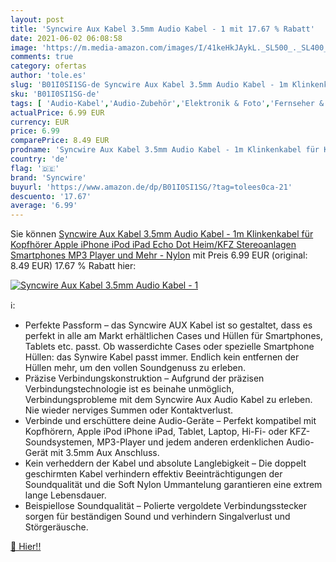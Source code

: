 ```yaml
---
layout: post
title: 'Syncwire Aux Kabel 3.5mm Audio Kabel - 1 mit 17.67 % Rabatt'
date: 2021-06-02 06:08:58
image: 'https://m.media-amazon.com/images/I/41keHkJAykL._SL500_._SL400_.jpg'
comments: true
category: ofertas
author: 'tole.es'
slug: 'B01I0SI1SG-de Syncwire Aux Kabel 3.5mm Audio Kabel - 1m Klinkenkabel für...'
sku: 'B01I0SI1SG-de'
tags: [ 'Audio-Kabel','Audio-Zubehör','Elektronik & Foto','Fernseher & Heimkino','Heimkino, TV & Video Zubehör','Hifi & Audio','Klinkenkabel','syncwire', ]
actualPrice: 6.99 EUR
currency: EUR
price: 6.99
comparePrice: 8.49 EUR
prodname: 'Syncwire Aux Kabel 3.5mm Audio Kabel - 1m Klinkenkabel für Kopfhörer  Apple iPhone iPod iPad  Echo Dot  Heim/KFZ Stereoanlagen  Smartphones  MP3 Player und Mehr - Nylon'
country: 'de'
flag: '🇩🇪'
brand: 'Syncwire'
buyurl: 'https://www.amazon.de/dp/B01I0SI1SG/?tag=tolees0ca-21'
descuento: '17.67'
average: '6.99'
---
```


Sie können [Syncwire Aux Kabel 3.5mm Audio Kabel - 1m Klinkenkabel für Kopfhörer  Apple iPhone iPod iPad  Echo Dot  Heim/KFZ Stereoanlagen  Smartphones  MP3 Player und Mehr - Nylon](https://www.amazon.de/dp/B01I0SI1SG/?tag=tolees0ca-21) mit Preis 6.99 EUR (original: 8.49 EUR) 17.67 % Rabatt hier:

[![Syncwire Aux Kabel 3.5mm Audio Kabel - 1](https://m.media-amazon.com/images/I/41keHkJAykL._SL500_._SL400_.jpg)](https://www.amazon.de/dp/B01I0SI1SG/?tag=tolees0ca-21)

ℹ️:

- Perfekte Passform – das Syncwire AUX Kabel ist so gestaltet, dass es perfekt in alle am Markt erhältlichen Cases und Hüllen für Smartphones, Tablets etc. passt. Ob wasserdichte Cases oder spezielle Smartphone Hüllen: das Synwire Kabel passt immer. Endlich kein entfernen der Hüllen mehr, um den vollen Soundgenuss zu erleben.
- Präzise Verbindungskonstruktion – Aufgrund der präzisen Verbindungstechnologie ist es beinahe unmöglich, Verbindungsprobleme mit dem Syncwire Aux Audio Kabel zu erleben. Nie wieder nerviges Summen oder Kontaktverlust.
- Verbinde und erschüttere deine Audio-Geräte – Perfekt kompatibel mit Kopfhörern, Apple iPod iPhone iPad, Tablet, Laptop, Hi-Fi- oder KFZ-Soundsystemen, MP3-Player und jedem anderen erdenklichen Audio-Gerät mit 3.5mm Aux Anschluss.
- Kein verheddern der Kabel und absolute Langlebigkeit – Die doppelt geschirmten Kabel verhindern effektiv Beeinträchtigungen der Soundqualität und die Soft Nylon Ummantelung garantieren eine extrem lange Lebensdauer.
- Beispiellose Soundqualität – Polierte vergoldete Verbindungsstecker sorgen für beständigen Sound und verhindern Singalverlust und Störgeräusche.

[🛒 Hier!!](https://www.amazon.de/dp/B01I0SI1SG/?tag=tolees0ca-21)
